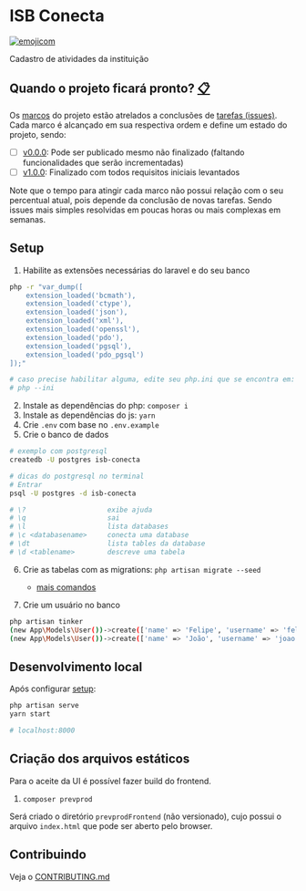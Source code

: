 # ISB Conecta

[![emojicom](https://img.shields.io/badge/emojicom-%F0%9F%90%9B%20%F0%9F%86%95%20%F0%9F%92%AF%20%F0%9F%91%AE%20%F0%9F%86%98%20%F0%9F%92%A4-%23fff)](https://gist.github.com/nenitf/1cf5182bff009974bf436f978eea1996#emojicom)

Cadastro de atividades da instituição

## <a name="status"></a> Quando o projeto ficará pronto? [:clipboard:](#status)

Os [marcos](https://github.com/nenitf/isb-conecta/milestones) do projeto estão atrelados a conclusões de [tarefas (issues)](https://github.com/nenitf/isb-conecta/issues). Cada marco é alcançado em sua respectiva ordem e define um estado do projeto, sendo:
- [ ] [v0.0.0](https://github.com/nenitf/isb-conecta/milestone/1): Pode ser publicado mesmo não finalizado (faltando funcionalidades que serão incrementadas)
- [ ] [v1.0.0](https://github.com/nenitf/isb-conecta/milestone/2): Finalizado com todos requisitos iniciais levantados

Note que o tempo para atingir cada marco não possui relação com o seu percentual atual, pois depende da conclusão de novas tarefas. Sendo issues mais simples resolvidas em poucas horas ou mais complexas em semanas.

## Setup

1. Habilite as extensões necessárias do laravel e do seu banco
```sh
php -r "var_dump([
    extension_loaded('bcmath'),
    extension_loaded('ctype'),
    extension_loaded('json'),
    extension_loaded('xml'),
    extension_loaded('openssl'),
    extension_loaded('pdo'),
    extension_loaded('pgsql'),
    extension_loaded('pdo_pgsql')
]);"

# caso precise habilitar alguma, edite seu php.ini que se encontra em:
# php --ini
```
2. Instale as dependências do php: ``composer i``
3. Instale as dependências do js: ``yarn``
4. Crie `.env` com base no `.env.example`
5. Crie o banco de dados
```sh
# exemplo com postgresql
createdb -U postgres isb-conecta

# dicas do postgresql no terminal
# Entrar
psql -U postgres -d isb-conecta

# \?                    exibe ajuda
# \q                    sai
# \l                    lista databases
# \c <databasename>     conecta uma database
# \dt                   lista tables da database
# \d <tablename>        descreve uma tabela
```
6. Crie as tabelas com as migrations: ``php artisan migrate --seed``
    - [mais comandos](tech-help.md)

7. Crie um usuário no banco

```sh
php artisan tinker
(new App\Models\User())->create(['name' => 'Felipe', 'username' => 'felip', 'email' => 'adm@isb.com', 'password' => bcrypt('123456'), 'active' => true])->setores()->attach(1);
(new App\Models\User())->create(['name' => 'João', 'username' => 'joao', 'email' => 'rec@isb.com', 'password' => bcrypt('123456'), 'active' => true])->setores()->attach(2);
```

## Desenvolvimento local

Após configurar [setup](#setup):

```sh
php artisan serve
yarn start

# localhost:8000
```

## Criação dos arquivos estáticos

Para o aceite da UI é possível fazer build do frontend.

<!--1. Add no `.env` a propriedade `MIX_GHPAGES_TEST=1` -->
1. `composer prevprod`

Será criado o diretório `prevprodFrontend` (não versionado), cujo possui o arquivo `index.html` que pode ser aberto pelo browser.


## Contribuindo

Veja o [CONTRIBUTING.md](CONTRIBUTING.md)
